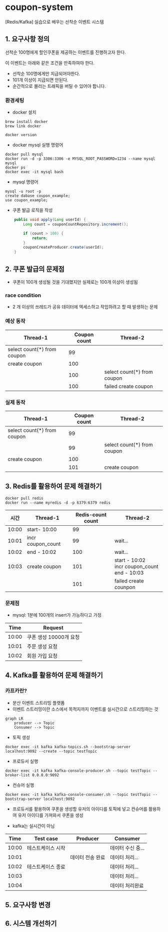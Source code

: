 # coupon-system
[Redis/Kafka] 실습으로 배우는 선착순 이벤트 시스템


## 1. 요구사항 정의
선착순 100명에게 할인쿠폰을 제공하는 이벤트를 진행하고자 한다.

이 이벤트는 아래와 같은 조건을 만족하여야 한다.
- 선착순 100명에게만 지급되어야한다.
- 101개 이상이 지급되면 안된다.
- 순간적으로 몰리는 트래픽을 버틸 수 있어야 합니다.


### 환경세팅
- docker 설치
```angular2html
brew install docker
brew link docker

docker version
```

- docker mysql 실행 명령어

```
docker pull mysql
docker run -d -p 3306:3306 -e MYSQL_ROOT_PASSWORD=1234 --name mysql mysql
docker ps
docker exec -it mysql bash
```

- mysql 명령어

```
mysql -u root -p
create dabase coupon_example;
use coupon_example;
```

- 쿠폰 발급 로직을 작성

```java
	public void apply(Long userId) {
		Long count = couponCountRepository.increment();

		if (count > 100) {
			return;
		}
		couponCreateProducer.create(userId);
	}
```


## 2. 쿠폰 발급의 문제점
- 쿠폰이 100개 생성될 것을 기대했지만 실제로는 100개 이상이 생성됨

### race condition 
- 2 개 이상의 쓰레드가 공유 데이터에 엑세스하고 작업하려고 할 때 발생하는 문제

### 예상 동작

|Thread-1|Coupon count|Thread-2|
|--|--|--|
|select count(*) from coupon|99| |
|create coupon|100| |
| | 100 | select count(*) from coupon|
| | 100 | failed create coupon|

### 실제 동작

|Thread-1|Coupon count|Thread-2|
|--|--|--|
|select count(*) from coupon | 99 | |
| | 99 | select count(*) from coupon |
| create coupon | 100 | |
| | 101 | create coupon |


## 3. Redis를 활용하여 문제 해결하기


```text
docker pull redis
docker run --name myredis -d -p 6379:6379 redis
```

|시간| Thread-1     | Redis-count count  | Thread-2                                                |
|--|--------------|--------------------|---------------------------------------------------------|
|10:00| start- 10:00 | 99 |                                                         |
|10:01| incr coupon_count | 99 | wait...                                                 |
|10:02| end - 10:02 | 100 | wait...                                                 |
|10:03| create coupon| 101 | start - 10:02 <br/> incr coupon_count <br/> end - 10:03 |
| | | 101 | failed create counpon |



### 문제점
- mysql: 1분에 100개의 insert가 가능하다고 가정

|Time|Request|
|--|--|
|10:00|쿠폰 생성 10000개 요청|
|10:01|주문 생성 요청|
|10:02|회원 가입 요청|


## 4. Kafka를 활용하여 문제 해결하기 
### 카프카란?
- 분산 이벤트 스트리밍 플랫폼
- 이벤트 스트리밍이란 소스에서 목적지까지 이벤트를 실시간으로 스트리밍하는 것


```mermaid
graph LR
    producer --> Topic
    Consumer --> Topic
```

- 토픽 생성

```
docker exec -it kafka kafka-topics.sh --bootstrap-server localhost:9092 --create --topic testTopic
```

- 프로듀서 실행
```
docker exec -it kafka kafka-console-producer.sh --topic testTopic --broker-list 0.0.0.0:9092
```


- 컨슈머 실행 
```
docker exec -it kafka kafka-console-consumer.sh --topic testTopic --bootstrap-server localhost:9092
```

- 프로듀서를 활용하여 쿠폰을 생성할 유저의 아이디를 토픽에 넣고 컨슈머를 활용하여 유저 아이디를 가져와서 쿠폰을 생성

- kafka는 실시간이 아님

|Time|Test case|Producer| Consumer  |
|--|--|--|-----------|
|10:00|테스트케이스 시작| | 데이터 수신 중... |
|10:01| | 데이터 전송 완료 | 데이터 처리... |
|10:02|테스트케이스 종료 | | 데이터 처리... |
|10:03| | | 데이터 처리... |
|10:04| | | 데이터 처리완료|

## 5. 요구사항 변경

## 6. 시스템 개선하기